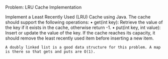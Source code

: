 Problem: LRU Cache Implementation

Implement a Least Recently Used (LRU) Cache using Java. The cache should support the following operations:
	•	get(int key): Retrieve the value of the key if it exists in the cache, otherwise return -1.
	•	put(int key, int value): Insert or update the value of the key. If the cache reaches its capacity, it should remove the least recently used item before inserting a new item.


    A doubly linked list is a good data structure for this problem. A map is there so that gets and puts are O(1).